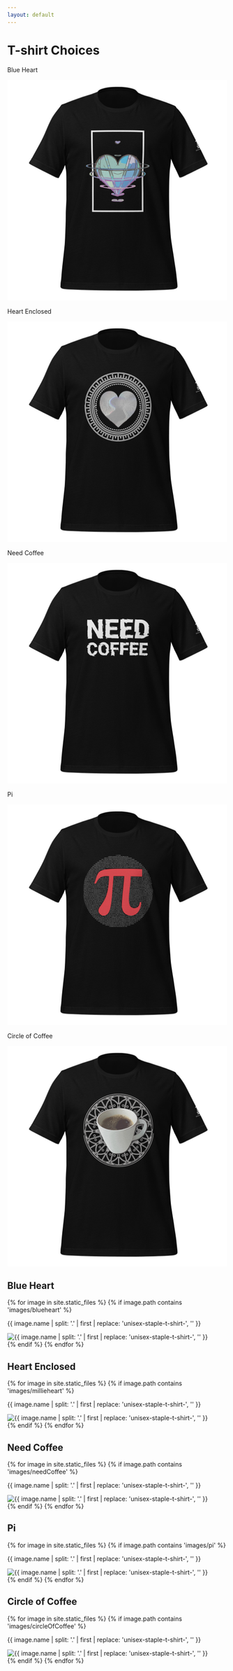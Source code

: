 ```yaml
---
layout: default
---
```


<div class="intro container-fluid" >
<div class="row"><h1>T-shirt Choices</h1></div>
<div class="row">
<div class="col"><p>Blue Heart</p><img src="/assets/images/blueheart/unisex-staple-t-shirt-black.jpg" class="img-fluid"></div>
<div class="col"><p>Heart Enclosed</p><img src="/assets/images/millieheart/unisex-staple-t-shirt-black.jpg" class="img-fluid"></div>
<div class="col"><p>Need Coffee</p><img src="/assets/images/needCoffee/unisex-staple-t-shirt-black.jpg" class="img-fluid"></div>
<div class="col"><p>Pi</p><img src="/assets/images/Pi/unisex-staple-t-shirt-black.jpg" class="img-fluid"></div>
<div class="col"><p>Circle of Coffee</p><img src="/assets/images/circleOfCoffee/unisex-staple-t-shirt-black.jpg" class="img-fluid"></div>

</div>
<div class="row"></div>

</div>

<div class="container lightbox" data-mdb-lightbox-init>
<section>
<!-- Blue Heart -->
<h2>Blue Heart</h2>
    <div class="row">
    {% for image in site.static_files %}
    {% if image.path contains 'images/blueheart' %}
   
<div class="col-lg-3">

<p>{{ image.name | split: '.' | first | replace: 'unisex-staple-t-shirt-', '' }}</p>
 <img 
loading="lazy"
src="{{ site.baseurl }}{{ image.path }}" 
data-mdb-img="{{ site.baseurl }}{{ image.path }}" 
alt="{{ image.name | split: '.' | first | replace: 'unisex-staple-t-shirt-', '' }}"  class="img-fluid" /></div>
    {% endif %}
{% endfor %}
</div>
</section>

<section>
<h2>Heart Enclosed</h2>
<!-- Millie Heart -->
<div class="row">
    {% for image in site.static_files %}
    {% if image.path contains 'images/millieheart' %}
   
<div class="col-lg-3"> 
<p>{{ image.name | split: '.' | first | replace: 'unisex-staple-t-shirt-', '' }}</p>
<img 
loading="lazy"
src="{{ site.baseurl }}{{ image.path }}" 
data-mdb-img="{{ site.baseurl }}{{ image.path }}" 
alt="{{ image.name | split: '.' | first | replace: 'unisex-staple-t-shirt-', '' }}"  class="img-fluid" /></div>
    {% endif %}
{% endfor %}
</div>
</section>



<section>
<!-- NeedCoffee -->
<h2>Need Coffee</h2>
<div class="row">
    {% for image in site.static_files %}
    {% if image.path contains 'images/needCoffee' %}
   
<div class="col-lg-3"> 
<p>{{ image.name | split: '.' | first | replace: 'unisex-staple-t-shirt-', '' }}</p>
<img 
loading="lazy"
src="{{ site.baseurl }}{{ image.path }}" 
data-mdb-img="{{ site.baseurl }}{{ image.path }}" 
alt="{{ image.name | split: '.' | first | replace: 'unisex-staple-t-shirt-', '' }}"  class="img-fluid" /></div>
    {% endif %}
{% endfor %}
</div>
</section>


<section>
<!-- Pi -->
<h2>Pi</h2>
<div class="row">
    {% for image in site.static_files %}
    {% if image.path contains 'images/pi' %}
   
<div class="col-lg-3"> 
<p>{{ image.name | split: '.' | first | replace: 'unisex-staple-t-shirt-', '' }}</p>
<img 
loading="lazy"
src="{{ site.baseurl }}{{ image.path }}" 
data-mdb-img="{{ site.baseurl }}{{ image.path }}" 
alt="{{ image.name | split: '.' | first | replace: 'unisex-staple-t-shirt-', '' }}"  class="img-fluid" /></div>
    {% endif %}
{% endfor %}
</div>
</section>


<section>
<!-- Circle of Coffee -->
<h2>Circle of Coffee</h2>
<div class="row">
    {% for image in site.static_files %}
    {% if image.path contains 'images/circleOfCoffee' %}
   
<div class="col-lg-3">

<p>{{ image.name | split: '.' | first | replace: 'unisex-staple-t-shirt-', '' }}</p>
 <img 
loading="lazy"
src="{{ site.baseurl }}{{ image.path }}" 
data-mdb-img="{{ site.baseurl }}{{ image.path }}" 
alt="{{ image.name | split: '.' | first | replace: 'unisex-staple-t-shirt-', '' }}"  class="img-fluid" /></div>
    {% endif %}
{% endfor %}
</div>
</section>




</div>
